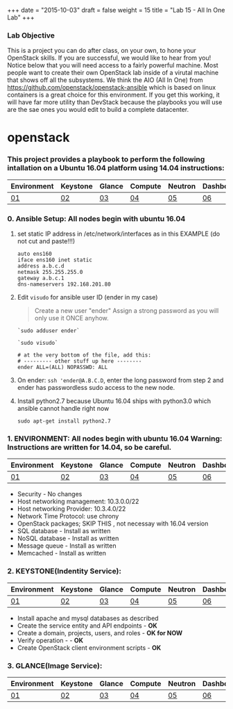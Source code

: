 +++
date = "2015-10-03"
draft = false
weight = 15
title = "Lab 15 - All In One Lab"
+++

### Lab Objective ####
This is a project you can do after class, on your own, to hone your OpenStack skills. If you are successful, we would like to hear from you! Notice below that you will need access to a fairly powerful machine. Most people want to create their own OpenStack lab inside of a virutal machine that shows off all the subsystems. We think the AIO (All In One) from https://github.com/openstack/openstack-ansible  which is based on linux containers is a great choice for this environment. If you get this working, it will have far more utility than DevStack because the playbooks you will use are the sae ones you would edit to build a complete datacenter.  

# openstack


### This project provides a playbook to perform the following intallation on a Ubuntu 16.04 platform using 14.04 instructions:

|Environment|Keystone|Glance|Compute|Neutron|Dashboard|Cinder|Swift|Heat|Ceilometer|Test|
|---|---|---|---|---|---|---|---|---|---|---|
|[01](http://docs.openstack.org/mitaka/install-guide-ubuntu/environment.html)|[02](http://docs.openstack.org/mitaka/install-guide-ubuntu/keystone.html)|[03](http://docs.openstack.org/mitaka/install-guide-ubuntu/glance.html)|[04](http://docs.openstack.org/mitaka/install-guide-ubuntu/nova.html)|[05](http://docs.openstack.org/mitaka/install-guide-ubuntu/neutron.html)|[06](http://docs.openstack.org/mitaka/install-guide-ubuntu/horizon.html)|[07](http://docs.openstack.org/mitaka/install-guide-ubuntu/cinder.html)|[08](http://docs.openstack.org/mitaka/install-guide-ubuntu/swift.html)|[09](http://docs.openstack.org/mitaka/install-guide-ubuntu/heat.html)|[10](http://docs.openstack.org/mitaka/install-guide-ubuntu/ceilometer.html)|[11](http://docs.openstack.org/mitaka/install-guide-ubuntu/launch-instance.html)|




### 0. Ansible Setup: All nodes begin with ubuntu 16.04

1. set static IP address in /etc/network/interfaces as in this EXAMPLE (do not cut and paste!!!) 

    ```
    auto ens160
    iface ens160 inet static
    address a.b.c.d
    netmask 255.255.255.0
    gateway a.b.c.1
    dns-nameservers 192.168.201.80
    ```

2. Edit  `visudo` for ansible user ID (ender in my case)
     > Create a new user "ender" Assign a strong password as you will only use it ONCE anyhow.

       `sudo adduser ender`  

       `sudo visudo`  
    ```
    # at the very bottom of the file, add this:
    # --------- other stuff up here --------
    ender ALL=(ALL) NOPASSWD: ALL
    ```
3. On ender: `ssh 'ender@A.B.C.D`, enter the long password from step 2 and ender has passwordless sudo access to the new node.

4. Install python2.7 because Ubuntu 16.04 ships with python3.0 which ansible cannot handle right now
  
    `sudo apt-get install python2.7`

### 1. ENVIRONMENT: All nodes begin with ubuntu 16.04 Warning: Instructions are written for 14.04, so be careful.

|Environment|Keystone|Glance|Compute|Neutron|Dashboard|Cinder|Swift|Heat|Ceilometer|Test|
|---|---|---|---|---|---|---|---|---|---|---|
|[01](http://docs.openstack.org/mitaka/install-guide-ubuntu/environment.html)|[02](http://docs.openstack.org/mitaka/install-guide-ubuntu/keystone.html)|[03](http://docs.openstack.org/mitaka/install-guide-ubuntu/glance.html)|[04](http://docs.openstack.org/mitaka/install-guide-ubuntu/nova.html)|[05](http://docs.openstack.org/mitaka/install-guide-ubuntu/neutron.html)|[06](http://docs.openstack.org/mitaka/install-guide-ubuntu/horizon.html)|[07](http://docs.openstack.org/mitaka/install-guide-ubuntu/cinder.html)|[08](http://docs.openstack.org/mitaka/install-guide-ubuntu/swift.html)|[09](http://docs.openstack.org/mitaka/install-guide-ubuntu/heat.html)|[10](http://docs.openstack.org/mitaka/install-guide-ubuntu/ceilometer.html)|[11](http://docs.openstack.org/mitaka/install-guide-ubuntu/launch-instance.html)|

  - Security - No changes
  - Host networking management: 10.3.0.0/22 
  - Host networking Provider: 10.3.4.0/22
  - Network Time Protocol: use chrony
  - OpenStack packages; SKIP THIS , not necessay with 16.04 version
  - SQL database - Install as written
  - NoSQL database - Install as written
  - Message queue - Install as written
  - Memcached - Install as written




### 2. KEYSTONE(Indentity Service): 

|Environment|Keystone|Glance|Compute|Neutron|Dashboard|Cinder|Swift|Heat|Ceilometer|Test|
|---|---|---|---|---|---|---|---|---|---|---|
|[01](http://docs.openstack.org/mitaka/install-guide-ubuntu/environment.html)|[02](http://docs.openstack.org/mitaka/install-guide-ubuntu/keystone.html)|[03](http://docs.openstack.org/mitaka/install-guide-ubuntu/glance.html)|[04](http://docs.openstack.org/mitaka/install-guide-ubuntu/nova.html)|[05](http://docs.openstack.org/mitaka/install-guide-ubuntu/neutron.html)|[06](http://docs.openstack.org/mitaka/install-guide-ubuntu/horizon.html)|[07](http://docs.openstack.org/mitaka/install-guide-ubuntu/cinder.html)|[08](http://docs.openstack.org/mitaka/install-guide-ubuntu/swift.html)|[09](http://docs.openstack.org/mitaka/install-guide-ubuntu/heat.html)|[10](http://docs.openstack.org/mitaka/install-guide-ubuntu/ceilometer.html)|[11](http://docs.openstack.org/mitaka/install-guide-ubuntu/launch-instance.html)|


  - Install apache and mysql databases as described
  - Create the service entity and API endpoints - **OK**
  - Create a domain, projects, users, and roles - **OK for NOW**
  - Verify operation - - **OK**
  - Create OpenStack client environment scripts - **OK**


### 3. GLANCE(Image Service): 

|Environment|Keystone|Glance|Compute|Neutron|Dashboard|Cinder|Swift|Heat|Ceilometer|Test|
|---|---|---|---|---|---|---|---|---|---|---|
|[01](http://docs.openstack.org/mitaka/install-guide-ubuntu/environment.html)|[02](http://docs.openstack.org/mitaka/install-guide-ubuntu/keystone.html)|[03](http://docs.openstack.org/mitaka/install-guide-ubuntu/glance.html)|[04](http://docs.openstack.org/mitaka/install-guide-ubuntu/nova.html)|[05](http://docs.openstack.org/mitaka/install-guide-ubuntu/neutron.html)|[06](http://docs.openstack.org/mitaka/install-guide-ubuntu/horizon.html)|[07](http://docs.openstack.org/mitaka/install-guide-ubuntu/cinder.html)|[08](http://docs.openstack.org/mitaka/install-guide-ubuntu/swift.html)|[09](http://docs.openstack.org/mitaka/install-guide-ubuntu/heat.html)|[10](http://docs.openstack.org/mitaka/install-guide-ubuntu/ceilometer.html)|[11](http://docs.openstack.org/mitaka/install-guide-ubuntu/launch-instance.html)|